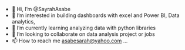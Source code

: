- 👋 Hi, I’m @SayrahAsabe
- 👀 I’m interested in building dashboards with excel and Power BI, Data analytics, 
- 🌱 I’m currently learning analyzing data with python libraries 
- 💞️ I’m looking to collaborate on data analysis project or jobs
- 📫 How to reach me asabesarah@yahoo.com ...

<!---
SayrahAsabe/SayrahAsabe is a ✨ special ✨ repository because its `README.md` (this file) appears on your GitHub profile.
You can click the Preview link to take a look at your changes.
--->
